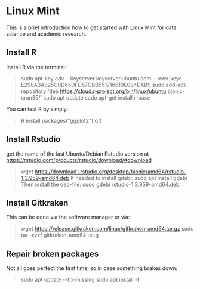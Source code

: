 # Linux Mint
This is a brief introduction how to get started with Linux Mint for data science and academic research. 


## Install R
Install R via the terminal:
> sudo apt-key adv --keyserver keyserver.ubuntu.com --recv-keys E298A3A825C0D65DFD57CBB651716619E084DAB9
> sudo add-apt-repository 'deb https://cloud.r-project.org/bin/linux/ubuntu bionic-cran35/'
> sudo apt update
> sudo apt-get install r-base

You can test R by simply: 
> R
> install.packages("ggplot2")
> q()

## Install Rstudio
get the name of the last Ubuntu/Debian Rstudio version at https://rstudio.com/products/rstudio/download/#download
> wget https://download1.rstudio.org/desktop/bionic/amd64/rstudio-1.3.959-amd64.deb
If needed to install gdebi:
> sudo apt install gdebi
Then install the deb-file:
> sudo gdebi rstudio-1.3.959-amd64.deb

## Install Gitkraken
This can be done via the software manager or via: 
> wget https://release.gitkraken.com/linux/gitkraken-amd64.tar.gz
> sudo tar -xvzf gitkraken-amd64.tar.g

## Repair broken packages
Not all goes perfect the first time, so in case something brakes down:
> sudo apt update --fix-missing
> sudo apt install -f
